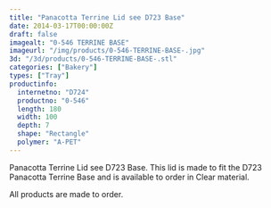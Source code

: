 ```yaml
---
title: "Panacotta Terrine Lid see D723 Base"
date: 2014-03-17T00:00:00Z
draft: false
imagealt: "0-546 TERRINE BASE"
imageurl: "/img/products/0-546-TERRINE-BASE-.jpg"
3d: "/3d/products/0-546-TERRINE-BASE-.stl"
categories: ["Bakery"]
types: ["Tray"]
productinfo:
  internetno: "D724"
  productno: "0-546"
  length: 180
  width: 100
  depth: 7
  shape: "Rectangle"
  polymer: "A-PET"
---
```

Panacotta Terrine Lid see D723 Base. This lid is made to fit the D723 Panacotta Terrine Base and is available to order in Clear material.

All products are made to order.